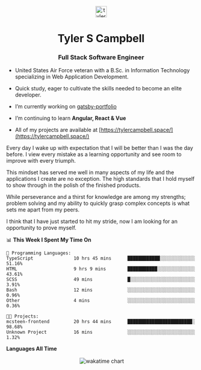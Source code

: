 <p align="center">
<a href="https://linkedin.com/in/tyler-campbell36" target="blank"><img align="center" src="https://cdn.jsdelivr.net/npm/simple-icons@3.0.1/icons/linkedin.svg" alt="tyler-campbell36" height="30" width="30" /></a>
</p>
<h1 align="center">Tyler S Campbell</h1>
<h3 align="center">Full Stack Software Engineer</h3>

* United States Air Force veteran with a B.Sc. in Information Technology specializing in Web Application Development. 

* Quick study, eager to cultivate the skills needed to become an elite developer.

* I’m currently working on [gatsby-portfolio](https://github.com/t36campbell/gatsby-portfolio)

* I’m continuing to learn **Angular, React & Vue**

* All of my projects are available at [https://tylercampbell.space/](https://tylercampbell.space/)

Every day I wake up with expectation that I will be better than I was the day before. I view every mistake as a learning opportunity and see room to improve with every triumph.

This mindset has served me well in many aspects of my life and the applications I create are no exception. The high standards that I hold myself to show through in the polish of the finished products.

While perseverance and a thirst for knowledge are among my strengths; problem solving and my ability to quickly grasp complex concepts is what sets me apart from my peers.

I think that I have just started to hit my stride, now I am looking for an opportunity to prove myself.

<!--START_SECTION:waka-->
📊 **This Week I Spent My Time On** 

```text
💬 Programming Languages: 
TypeScript               10 hrs 45 mins      ████████████░░░░░░░░░░░░░   51.16% 
HTML                     9 hrs 9 mins        ███████████░░░░░░░░░░░░░░   43.61% 
SCSS                     49 mins             █░░░░░░░░░░░░░░░░░░░░░░░░   3.91% 
Bash                     12 mins             ░░░░░░░░░░░░░░░░░░░░░░░░░   0.96% 
Other                    4 mins              ░░░░░░░░░░░░░░░░░░░░░░░░░   0.36%

🐱‍💻 Projects: 
mcsteen-frontend         20 hrs 44 mins      ████████████████████████░   98.68% 
Unknown Project          16 mins             ░░░░░░░░░░░░░░░░░░░░░░░░░   1.32%

```


<!--END_SECTION:waka-->
**Languages All Time** 
<p align="center">&nbsp;<img align="center" alt="wakatime chart"
src="https://wakatime.com/share/@738aac7f-8868-4bc3-a1df-4c36703ee4b6/f86255e0-cf1e-483e-9ae4-5c0fdb9a56f8.png"/></p>

